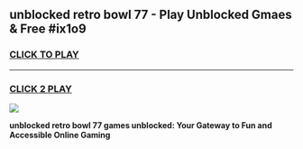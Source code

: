 
## unblocked retro bowl 77 - Play Unblocked Gmaes & Free #ix1o9
<h3>
<a href="https://news.freeplayer.one?title=unblocked_retro_bowl_77&ref=24F">CLICK TO PLAY</a></h3>
<hr>

<h3>
<a href="https://news.freeplayer.one?title=unblocked_retro_bowl_77&ref=24F">CLICK 2 PLAY</a>
  
</h3>

<a href="https://news.freeplayer.one?title=unblocked_retro_bowl_77&ref=24F/"><img src="https://clearcache.store/games.png"></a>


**unblocked retro bowl 77 games unblocked: Your Gateway to Fun and Accessible Online Gaming**
